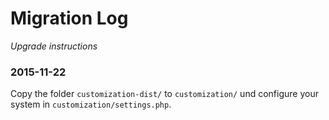 # Migration Log

_Upgrade instructions_


### 2015-11-22

Copy the folder `customization-dist/` to `customization/` und configure your system in `customization/settings.php`.
